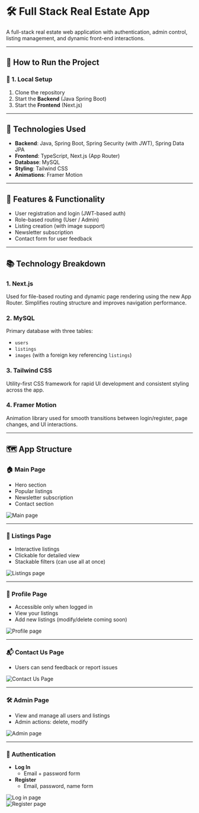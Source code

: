 # 🛠 Full Stack Real Estate App

A full-stack real estate web application with authentication, admin control, listing management, and dynamic front-end interactions.

---

## 🚀 How to Run the Project

### 🔧 1. Local Setup

1. Clone the repository
2. Start the **Backend** (Java Spring Boot)
3. Start the **Frontend** (Next.js)

---

## 🧰 Technologies Used

- **Backend**: Java, Spring Boot, Spring Security (with JWT), Spring Data JPA  
- **Frontend**: TypeScript, Next.js (App Router)  
- **Database**: MySQL  
- **Styling**: Tailwind CSS  
- **Animations**: Framer Motion  

---

## 🔐 Features & Functionality

- User registration and login (JWT-based auth)
- Role-based routing (User / Admin)
- Listing creation (with image support)
- Newsletter subscription
- Contact form for user feedback

---

## 📚 Technology Breakdown

### 1. **Next.js**
Used for file-based routing and dynamic page rendering using the new App Router. Simplifies routing structure and improves navigation performance.

### 2. **MySQL**
Primary database with three tables:
- `users`
- `listings`
- `images` (with a foreign key referencing `listings`)

### 3. **Tailwind CSS**
Utility-first CSS framework for rapid UI development and consistent styling across the app.

### 4. **Framer Motion**
Animation library used for smooth transitions between login/register, page changes, and UI interactions.

---

## 🗺 App Structure

### 🏠 Main Page
- Hero section
- Popular listings
- Newsletter subscription
- Contact section

![Main page]()

---

### 📄 Listings Page
- Interactive listings
- Clickable for detailed view
- Stackable filters (can use all at once)

![Listings page]()

---

### 👤 Profile Page
- Accessible only when logged in
- View your listings
- Add new listings (modify/delete coming soon)

![Profile page]()

---

### 📬 Contact Us Page
- Users can send feedback or report issues

![Contact Us Page]()

---

### 🛠 Admin Page
- View and manage all users and listings
- Admin actions: delete, modify

![Admin page]()

---

### 🔐 Authentication
- **Log In**
  - Email + password form
- **Register**
  - Email, password, name form

![Log in page]()  
![Register page]()

